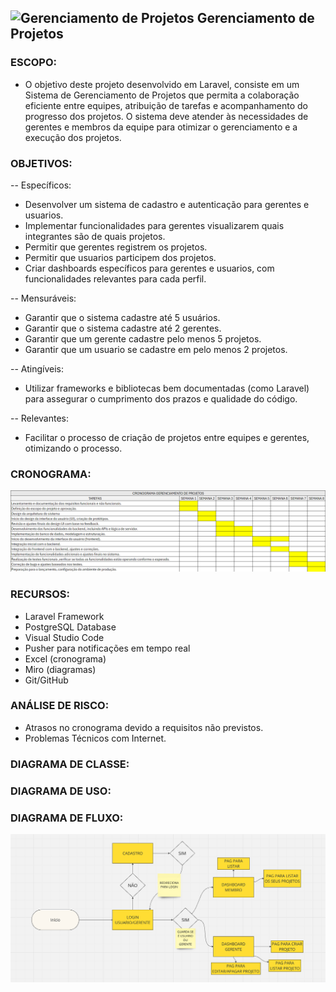 ## ![Gerenciamento de Projetos](https://img.icons8.com/ios-filled/50/000000/project-management.png) Gerenciamento de Projetos 

### ESCOPO:
- O objetivo deste projeto desenvolvido em Laravel, consiste em um Sistema de Gerenciamento de Projetos que permita a colaboração eficiente entre equipes, atribuição de tarefas e acompanhamento do progresso dos projetos. O sistema deve atender às necessidades de gerentes e membros da equipe para otimizar o gerenciamento e a execução dos projetos.

### OBJETIVOS: 
-- Específicos:
- Desenvolver um sistema de cadastro e autenticação para gerentes e usuarios.
- Implementar funcionalidades para gerentes visualizarem quais integrantes são de quais projetos.
- Permitir que gerentes registrem os projetos.
- Permitir que usuarios participem dos projetos.
- Criar dashboards específicos para gerentes e usuarios, com funcionalidades relevantes para cada perfil.

-- Mensuráveis:
- Garantir que o sistema cadastre até 5 usuários.
- Garantir que o sistema cadastre até 2 gerentes.
- Garantir que um gerente cadastre pelo menos 5 projetos.
- Garantir que um usuario se cadastre em pelo menos 2 projetos.

-- Atingíveis:
- Utilizar frameworks e bibliotecas bem documentadas (como Laravel) para assegurar o cumprimento dos prazos e qualidade do código.

-- Relevantes:
- Facilitar o processo de criação de projetos entre equipes e gerentes, otimizando o processo.

### CRONOGRAMA:
<p><img src="/img/cronograma.png" width="1000px">

### RECURSOS:
- Laravel Framework
- PostgreSQL Database
- Visual Studio Code
- Pusher para notificações em tempo real
- Excel (cronograma)
- Miro (diagramas)
- Git/GitHub

### ANÁLISE DE RISCO:
- Atrasos no cronograma devido a requisitos não previstos.
- Problemas Técnicos com Internet.

### DIAGRAMA DE CLASSE:


### DIAGRAMA DE USO:


### DIAGRAMA DE FLUXO:
<p><img src="/img/diagramaFluxo.png" width="1000px">









